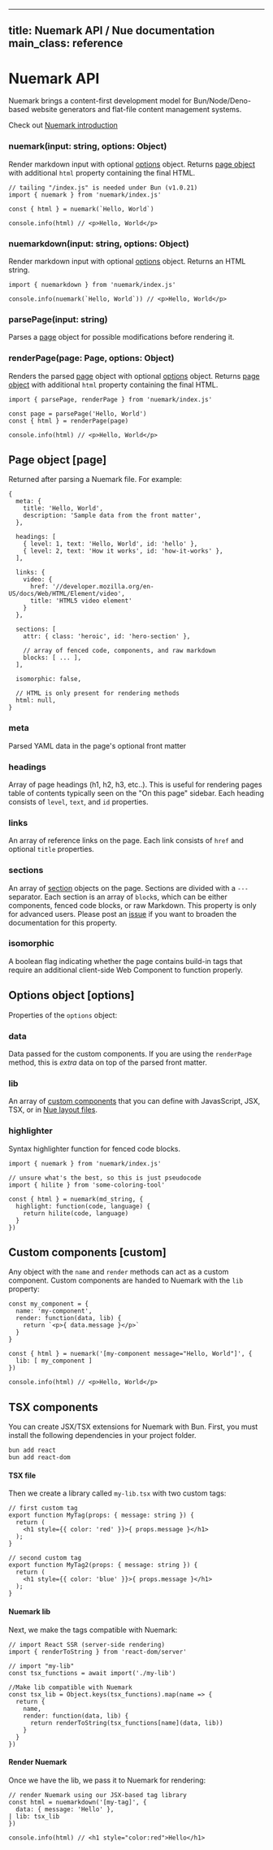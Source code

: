 
---
title: Nuemark API / Nue documentation
main_class: reference
---

# Nuemark API
Nuemark brings a content-first development model for Bun/Node/Deno-based website generators and flat-file content management systems.

Check out [Nuemark introduction](/blog/introducing-nuemark)


### nuemark(input: string, options: Object)
Render markdown input with optional [options](#options) object. Returns [page object](#page) with additional `html` property containing the final HTML.

```
// tailing "/index.js" is needed under Bun (v1.0.21)
import { nuemark } from 'nuemark/index.js'

const { html } = nuemark(`Hello, World`)

console.info(html) // <p>Hello, World</p>
```


### nuemarkdown(input: string, options: Object)
Render markdown input with optional [options](#options) object. Returns an HTML string.

```
import { nuemarkdown } from 'nuemark/index.js'

console.info(nuemark(`Hello, World`)) // <p>Hello, World</p>
```


### parsePage(input: string)
Parses a [page](#page) object for possible modifications before rendering it.


### renderPage(page: Page, options: Object)
Renders the parsed [page](#page) object with optional [options](#options) object. Returns [page object](#page) with additional `html` property containing the final HTML.

```
import { parsePage, renderPage } from 'nuemark/index.js'

const page = parsePage('Hello, World')
const { html } = renderPage(page)

console.info(html) // <p>Hello, World</p>
```


## Page object [page]
Returned after parsing a Nuemark file. For example:

```
{
  meta: {
    title: 'Hello, World',
    description: 'Sample data from the front matter',
  },

  headings: [
    { level: 1, text: 'Hello, World', id: 'hello' },
    { level: 2, text: 'How it works', id: 'how-it-works' },
  ],

  links: {
    video: {
      href: '//developer.mozilla.org/en-US/docs/Web/HTML/Element/video',
      title: 'HTML5 video element'
    }
  },

  sections: [
    attr: { class: 'heroic', id: 'hero-section' },

    // array of fenced code, components, and raw markdown
    blocks: [ ... ],
  ],

  isomorphic: false,

  // HTML is only present for rendering methods
  html: null,
}
```

### meta
Parsed YAML data in the page's optional front matter

### headings
Array of page headings (h1, h2, h3, etc..). This is useful for rendering pages table of contents typically seen on the "On this page" sidebar. Each heading consists of `level`, `text`, and `id` properties.

### links
An array of reference links on the page. Each link consists of `href` and optional `title` properties.

### sections
An array of [section](../concepts/nuemark.html) objects on the page. Sections are divided with a `---` separator. Each section is an array of `block`s, which can be either components, fenced code blocks, or raw Markdown. This property is only for advanced users. Please post an [issue](//github.com/nuejs/nue/issues) if you want to broaden the documentation for this property.

### isomorphic
A boolean flag indicating whether the page contains build-in tags that require an additional client-side Web Component to function properly.


## Options object [options]
Properties of the `options` object:

### data
Data passed for the custom components. If you are using the `renderPage` method, this is _extra_ data on top of the parsed front matter.

### lib
An array of [custom components](#custom) that you can define with JavasScript, JSX, TSX, or in [Nue layout files](../concepts/nuemark.html#custom-components).

### highlighter
Syntax highlighter function for fenced code blocks.

```
import { nuemark } from 'nuemark/index.js'

// unsure what's the best, so this is just pseudocode
import { hilite } from 'some-coloring-tool'

const { html } = nuemark(md_string, {
  highlight: function(code, language) {
    return hilite(code, language)
  }
})
```


## Custom components [custom]
Any object with the `name` and `render` methods can act as a custom component. Custom components are handed to Nuemark with the `lib` property:

```
const my_component = {
  name: 'my-component',
  render: function(data, lib) {
    return `<p>{ data.message }</p>`
  }
}

const { html } = nuemark('[my-component message="Hello, World"]', {
  lib: [ my_component ]
})

console.info(html) // <p>Hello, World</p>
```


## TSX components
You can create JSX/TSX extensions for Nuemark with Bun. First, you must install the following dependencies in your project folder.

```
bun add react
bun add react-dom
```

#### TSX file

Then we create a library called `my-lib.tsx` with two custom tags:

```
// first custom tag
export function MyTag(props: { message: string }) {
  return (
    <h1 style={{ color: 'red' }}>{ props.message }</h1>
  );
}

// second custom tag
export function MyTag2(props: { message: string }) {
  return (
    <h1 style={{ color: 'blue' }}>{ props.message }</h1>
  );
}
```

#### Nuemark lib
Next, we make the tags compatible with Nuemark:

```
// import React SSR (server-side rendering)
import { renderToString } from 'react-dom/server'

// import "my-lib"
const tsx_functions = await import('./my-lib')

//Make lib compatible with Nuemark
const tsx_lib = Object.keys(tsx_functions).map(name => {
  return {
    name,
    render: function(data, lib) {
      return renderToString(tsx_functions[name](data, lib))
    }
  }
})
```

#### Render Nuemark
Once we have the lib, we pass it to Nuemark for rendering:

```
// render Nuemark using our JSX-based tag library
const html = nuemarkdown('[my-tag]', {
  data: { message: 'Hello' },
| lib: tsx_lib
})

console.info(html) // <h1 style="color:red">Hello</h1>
```

